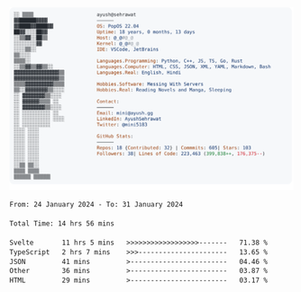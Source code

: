 <a href="https://github.com/AyushSehrawat/AyushSehrawat">
  <picture>
    <source media="(prefers-color-scheme: dark)" srcset="https://raw.githubusercontent.com/AyushSehrawat/AyushSehrawat/main/dark_mode.svg">
    <img alt="Andrew Grant's GitHub Profile README" src="https://raw.githubusercontent.com/AyushSehrawat/AyushSehrawat/main/light_mode.svg">
  </picture>
</a>

<!--START_SECTION:waka-->

```txt
From: 24 January 2024 - To: 31 January 2024

Total Time: 14 hrs 56 mins

Svelte       11 hrs 5 mins   >>>>>>>>>>>>>>>>>>-------   71.38 %
TypeScript   2 hrs 7 mins    >>>----------------------   13.65 %
JSON         41 mins         >------------------------   04.46 %
Other        36 mins         >------------------------   03.87 %
HTML         29 mins         >------------------------   03.17 %
```

<!--END_SECTION:waka-->
